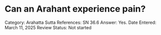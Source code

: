 # Can an Arahant experience pain?

Category: Arahatta
Sutta References: SN 36.6
Answer: Yes.
Date Entered: March 11, 2025
Review Status: Not started